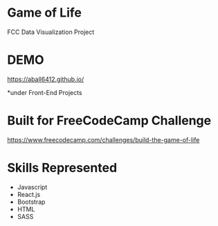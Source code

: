 # Game of Life
FCC Data Visualization  Project

# DEMO
https://aball6412.github.io/

*under Front-End Projects


# Built for FreeCodeCamp Challenge
https://www.freecodecamp.com/challenges/build-the-game-of-life

# Skills Represented

+ Javascript
+ React.js
+ Bootstrap
+ HTML
+ SASS

